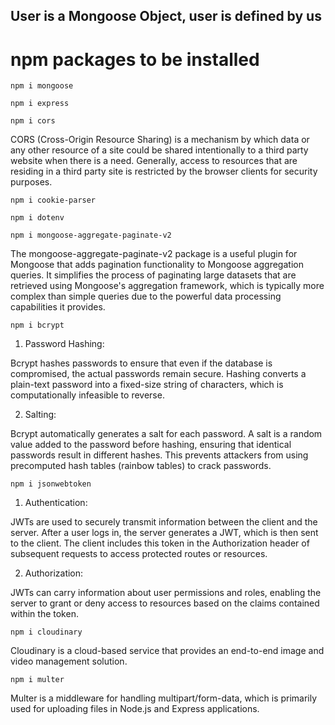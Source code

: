 ## **User is a Mongoose Object, user is defined by us**

# npm packages to be installed 
```
npm i mongoose
```
```
npm i express
```
```
npm i cors
```
CORS (Cross-Origin Resource Sharing) is a mechanism by which data or any other resource of a site could be shared intentionally to a third party website when there is a need. Generally, access to resources that are residing in a third party site is restricted by the browser clients for security purposes.

```
npm i cookie-parser
```
```
npm i dotenv
```
```
npm i mongoose-aggregate-paginate-v2
```
The mongoose-aggregate-paginate-v2 package is a useful plugin for Mongoose that adds pagination functionality to Mongoose aggregation queries. It simplifies the process of paginating large datasets that are retrieved using Mongoose's aggregation framework, which is typically more complex than simple queries due to the powerful data processing capabilities it provides.

```
npm i bcrypt
```
1. Password Hashing:

Bcrypt hashes passwords to ensure that even if the database is compromised, the actual passwords remain secure.
Hashing converts a plain-text password into a fixed-size string of characters, which is computationally infeasible to reverse.

2. Salting:

Bcrypt automatically generates a salt for each password.
A salt is a random value added to the password before hashing, ensuring that identical passwords result in different hashes. This prevents attackers from using precomputed hash tables (rainbow tables) to crack passwords.

```
npm i jsonwebtoken
```
1. Authentication:

JWTs are used to securely transmit information between the client and the server. After a user logs in, the server generates a JWT, which is then sent to the client. The client includes this token in the Authorization header of subsequent requests to access protected routes or resources.

2. Authorization:

JWTs can carry information about user permissions and roles, enabling the server to grant or deny access to resources based on the claims contained within the token.

```
npm i cloudinary
```
Cloudinary is a cloud-based service that provides an end-to-end image and video management solution.

```
npm i multer
```
Multer is a middleware for handling multipart/form-data, which is primarily used for uploading files in Node.js and Express applications.